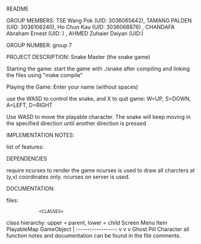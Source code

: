 README

GROUP MEMBERS: TSE Wang Pok (UID: 3036065642), TAMANG PALDEN (UID: 3036106240), Ho Chun Kau (UID: 3036068876) , CHANDAFA Abraham Ernest (UID: ) , AHMED Zuhaier Daiyan (UID:)

GROUP NUMBER: group 7

PROJECT DESCRIPTION: Snake Master (the snake game)

Starting the game: 
start the game with ./snake after compiling and linking the files using "make compile"


Playing the Game:
Enter your name (without spaces)

use the WASD to control the snake, and X to quit game:
W=UP,  S=DOWN,  A=LEFT,  D=RIGHT 

Use WASD to move the playable character. The snake will keep moving in the specified direction until another direction is pressed

IMPLEMENTATION NOTES:

list of features:


DEPENDENCIES

require ncurses to render the game ncurses is used to draw all charcters at (y,x) coordinates only. ncurses on server is used.

DOCUMENTATION:

files:


                <CLASSES>
class hierarchy: upper = parent, lower = child
Screen Menu Item PlayableMap GameObject | :-----:----------: v v v
Ghost Pill Character all function notes and documentation can be found in the file comments.
